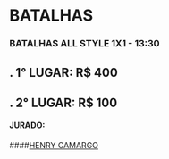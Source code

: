 # BATALHAS

### BATALHAS ALL STYLE 1X1 - 13:30

## . 1° LUGAR: R$ 400

## . 2° LUGAR: R$ 100



#### JURADO: 

####[HENRY CAMARGO](https://www.instagram.com/imhenrycamargo/)
